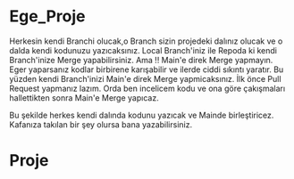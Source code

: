 # Ege_Proje

Herkesin kendi Branchi olucak,o Branch sizin projedeki dalınız olucak ve o dalda kendi kodunuzu yazıcaksınız.
Local Branch'iniz ile Repoda ki kendi Branch'inize Merge yapabilirsiniz.
Ama !! Main'e direk Merge yapmayın. Eger yaparsanız kodlar birbirene karışabilir ve ilerde ciddi sıkıntı yaratır. 
Bu yüzden kendi Branch'inizi Main'e direk Merge yapmicaksınız. İlk önce Pull Request yapmanız lazım. Orda ben incelicem kodu ve ona göre çakışmaları hallettikten sonra Main'e Merge yapıcaz.

Bu şekilde herkes kendi dalında kodunu yazıcak ve Mainde birleştiricez.
Kafanıza takılan bir şey olursa bana yazabilirsiniz.
# Proje
